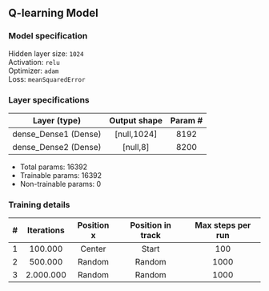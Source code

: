 ## Q-learning Model

### Model specification
Hidden layer size: `1024`<br>
Activation: `relu`<br>
Optimizer: `adam`<br>
Loss: `meanSquaredError`<br>
                
### Layer specifications                  
|     Layer (type)     | Output shape | Param # |
|:--------------------:|:------------:|:-------:|
| dense_Dense1 (Dense) | [null,1024]  |  8192   |
| dense_Dense2 (Dense) |   [null,8]   |  8200   |

- Total params: 16392
- Trainable params: 16392
- Non-trainable params: 0

### Training details
|  #  | Iterations | Position x | Position in track | Max steps per run |
|:---:|:----------:|:----------:|:-----------------:|:-----------------:|
|  1  |  100.000   |   Center   |       Start       |        100        | 
|  2  |  500.000   |   Random   |      Random       |       1000        | 
|  3  | 2.000.000  |   Random   |      Random       |       1000        | 
